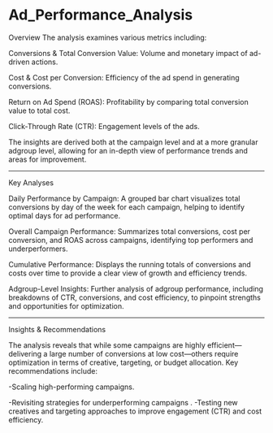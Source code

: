 # Ad_Performance_Analysis


Overview
The analysis examines various metrics including:

Conversions & Total Conversion Value: Volume and monetary impact of ad-driven actions.

Cost & Cost per Conversion: Efficiency of the ad spend in generating conversions.

Return on Ad Spend (ROAS): Profitability by comparing total conversion value to total cost.

Click-Through Rate (CTR): Engagement levels of the ads.

The insights are derived both at the campaign level and at a more granular adgroup level, allowing for an in-depth view of performance trends and areas for improvement.
___________________________________________________________________________________________________
Key Analyses

Daily Performance by Campaign:
A grouped bar chart visualizes total conversions by day of the week for each campaign, helping to identify optimal days for ad performance.

Overall Campaign Performance:
Summarizes total conversions, cost per conversion, and ROAS across campaigns, identifying top performers and underperformers.

Cumulative Performance:
Displays the running totals of conversions and costs over time to provide a clear view of growth and efficiency trends.

Adgroup-Level Insights:
Further analysis of adgroup performance, including breakdowns of CTR, conversions, and cost efficiency, to pinpoint strengths and opportunities for optimization.
____________________________________________________________________________________________________
Insights & Recommendations

The analysis reveals that while some campaigns are highly efficient—delivering a large number of conversions at low cost—others require optimization in terms of creative, targeting, or budget allocation. Key recommendations include:

-Scaling high-performing campaigns.

-Revisiting strategies for underperforming campaigns
.
-Testing new creatives and targeting approaches to improve engagement (CTR) and cost efficiency.
